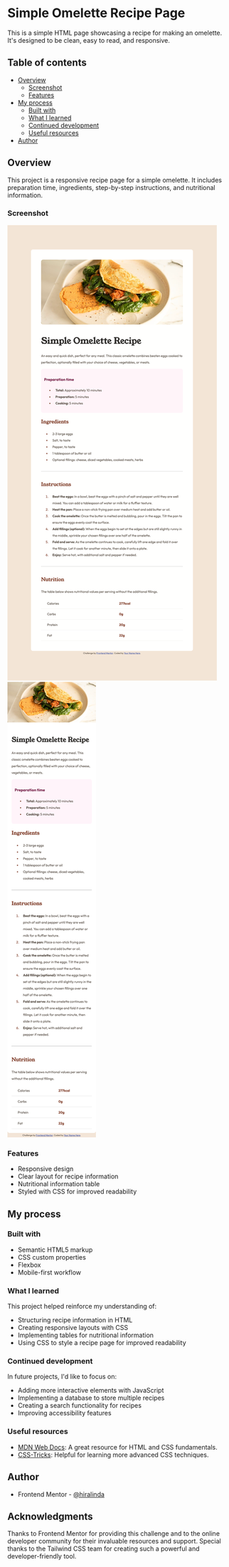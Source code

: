 # Simple Omelette Recipe Page

This is a simple HTML page showcasing a recipe for making an omelette. It's designed to be clean, easy to read, and responsive.

## Table of contents
- [Overview](#overview)
  - [Screenshot](#screenshot)
  - [Features](#features)
- [My process](#my-process)
  - [Built with](#built-with)
  - [What I learned](#what-i-learned)
  - [Continued development](#continued-development)
  - [Useful resources](#useful-resources)
- [Author](#author)

## Overview

This project is a responsive recipe page for a simple omelette. It includes preparation time, ingredients, step-by-step instructions, and nutritional information.

### Screenshot

![Desktop preview](./desktop-preview.png)
![Mobile preview](./mobile-preview.png)

### Features

- Responsive design
- Clear layout for recipe information
- Nutritional information table
- Styled with CSS for improved readability

## My process

### Built with

- Semantic HTML5 markup
- CSS custom properties
- Flexbox
- Mobile-first workflow

### What I learned

This project helped reinforce my understanding of:

- Structuring recipe information in HTML
- Creating responsive layouts with CSS
- Implementing tables for nutritional information
- Using CSS to style a recipe page for improved readability

### Continued development

In future projects, I'd like to focus on:

- Adding more interactive elements with JavaScript
- Implementing a database to store multiple recipes
- Creating a search functionality for recipes
- Improving accessibility features

### Useful resources

- [MDN Web Docs](https://developer.mozilla.org/): A great resource for HTML and CSS fundamentals.
- [CSS-Tricks](https://css-tricks.com/): Helpful for learning more advanced CSS techniques.

## Author

- Frontend Mentor - [@hiralinda](https://www.frontendmentor.io/profile/hiralinda)

## Acknowledgments

Thanks to Frontend Mentor for providing this challenge and to the online developer community for their invaluable resources and support. Special thanks to the Tailwind CSS team for creating such a powerful and developer-friendly tool.